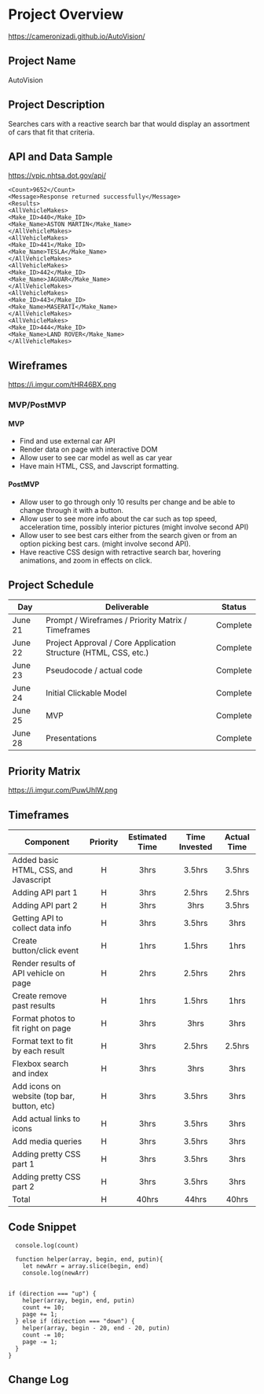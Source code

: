 
# Project Overview
https://cameronizadi.github.io/AutoVision/
## Project Name

AutoVision 

## Project Description

Searches cars with a reactive search bar that would display an assortment of cars that fit that criteria. 

## API and Data Sample

https://vpic.nhtsa.dot.gov/api/

``` <Response xmlns:xsi="http://www.w3.org/2001/XMLSchema-instance" xmlns:xsd="http://www.w3.org/2001/XMLSchema">
<Count>9652</Count>
<Message>Response returned successfully</Message>
<Results>
<AllVehicleMakes>
<Make_ID>440</Make_ID>
<Make_Name>ASTON MARTIN</Make_Name>
</AllVehicleMakes>
<AllVehicleMakes>
<Make_ID>441</Make_ID>
<Make_Name>TESLA</Make_Name>
</AllVehicleMakes>
<AllVehicleMakes>
<Make_ID>442</Make_ID>
<Make_Name>JAGUAR</Make_Name>
</AllVehicleMakes>
<AllVehicleMakes>
<Make_ID>443</Make_ID>
<Make_Name>MASERATI</Make_Name>
</AllVehicleMakes>
<AllVehicleMakes>
<Make_ID>444</Make_ID>
<Make_Name>LAND ROVER</Make_Name>
</AllVehicleMakes>
```

## Wireframes

https://i.imgur.com/tHR46BX.png

### MVP/PostMVP

#### MVP 
- Find and use external car API
- Render data on page with interactive DOM
- Allow user to see car model as well as car year
- Have main HTML, CSS, and Javscript formatting.

#### PostMVP  
- Allow user to go through only 10 results per change and be able to change through it with a button.
- Allow user to see more info about the car such as top speed, acceleration time, possibly interior pictures (might involve second API)
- Allow user to see best cars either from the search given or from an option picking best cars. (might involve second API).
- Have reactive CSS design with retractive search bar, hovering animations, and zoom in effects on click.

## Project Schedule

|  Day | Deliverable | Status
|---|---| ---|
|June 21| Prompt / Wireframes / Priority Matrix / Timeframes | Complete
|June 22| Project Approval / Core Application Structure (HTML, CSS, etc.) | Complete
|June 23| Pseudocode / actual code | Complete
|June 24| Initial Clickable Model  | Complete
|June 25| MVP | Complete
|June 28| Presentations | Complete

## Priority Matrix

https://i.imgur.com/PuwUhlW.png

## Timeframes

| Component | Priority | Estimated Time | Time Invested | Actual Time |
| --- | :---: |  :---: | :---: | :---: |
| Added basic HTML, CSS, and Javascript | H | 3hrs| 3.5hrs | 3.5hrs |
| Adding API part 1 | H | 3hrs| 2.5hrs | 2.5hrs |
| Adding API part 2 | H | 3hrs| 3hrs | 3.5hrs |
| Getting API to collect data info | H | 3hrs| 3.5hrs | 3hrs |
| Create button/click event | H | 1hrs| 1.5hrs | 1hrs |
| Render results of API vehicle on page | H | 2hrs| 2.5hrs | 2hrs |
| Create remove past results | H | 1hrs| 1.5hrs | 1hrs |
| Format photos to fit right on page | H | 3hrs| 3hrs | 3hrs |
| Format text to fit by each result | H | 3hrs| 2.5hrs | 2.5hrs |
| Flexbox search and index | H | 3hrs| 3hrs | 3hrs |
| Add icons on website (top bar, button, etc) | H | 3hrs| 3.5hrs | 3hrs |
| Add actual links to icons | H | 3hrs| 3.5hrs | 3hrs |
| Add media queries | H | 3hrs| 3.5hrs | 3hrs | 
| Adding pretty CSS part 1  | H | 3hrs| 3.5hrs | 3hrs |
| Adding pretty CSS part 2 | H | 3hrs| 3.5hrs | 3hrs |
| Total | H | 40hrs| 44hrs | 40hrs |

## Code Snippet


``` function countSplice(array, begin, end, page, putin, direction) {
  console.log(count)

  function helper(array, begin, end, putin){
    let newArr = array.slice(begin, end)
    console.log(newArr)
    
    
if (direction === "up") {
    helper(array, begin, end, putin)
    count += 10;
    page += 1;
  } else if (direction === "down") {
    helper(array, begin - 20, end - 20, putin)
    count -= 10;
    page -= 1;
  }
}
```
## Change Log